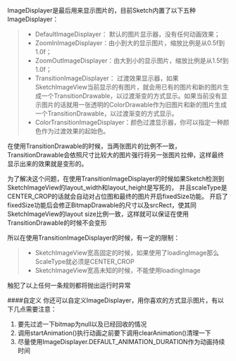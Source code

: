 ImageDisplayer是最后用来显示图片的，目前Sketch内置了以下五种ImageDisplayer：
>* DefaultImageDisplayer： 默认的图片显示器，没有任何动画效果；
>* ZoomInImageDisplayer：由小到大的显示图片，缩放比例是从0.5f到1.0f；
>* ZoomOutImageDisplayer：由大到小的显示图片，缩放比例是从1.5f到1.0f；
>* TransitionImageDisplayer： 过渡效果显示器，如果SketchImageView当前显示的有图片，就会用已有的图片和新的图片生成一个TransitionDrawable，以过渡渐变的方式显示。如果当前没有显示图片的话就用一张透明的ColorDrawable作为旧图片和新的图片生成一个TransitionDrawable，以过渡渐变的方式显示。
>* ColorTransitionImageDisplayer：颜色过渡显示器，你可以指定一种颜色作为过渡效果的起始色。

在使用TransitionDrawable的时候，当两张图片的比例不一致，TransitionDrawable会依照尺寸比较大的图片强行将另一张图片拉伸，这样最终显示出来的效果就是变形的。

为了解决这个问题，在使用TransitionImageDisplayer的时候如果Sketch检测到SketchImageView的layout_width和layout_height是写死的，
并且scaleType是CENTER_CROP的话就会自动对占位图和最终的图片开启fixedSize功能。
开启了fixedSize功能后会修正BitmapDrawable的尺寸以及srcRect，使其同SketchImageView的layout size比例一致，这样就可以保证在使用TransitionDrawable的时候不会变形

所以在使用TransitionImageDisplayer的时候，有一定的限制：
>* SketchImageView宽高固定的时候，如果使用了loadingImage那么ScaleType就必须是CENTER_CROP
>* SketchImageView宽高未知的时候，不能使用loadingImage

触犯了以上任何一条规则都将抛出运行时异常

####自定义
你还可以自定义ImageDisplayer，用你喜欢的方式显示图片，有以下几点需要注意：

1. 要先过滤一下bitmap为null以及已经回收的情况
2. 调用startAnimation()执行动画之前要下调用clearAnimation()清理一下
3. 尽量使用ImageDisplayer.DEFAULT_ANIMATION_DURATION作为动画持续时间